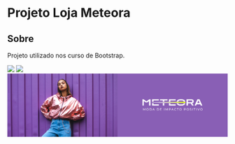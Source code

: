 <h1>Projeto Loja Meteora</h1>
<h2> Sobre</h2>
<p>Projeto utilizado nos curso de Bootstrap.</p>



  
<div>
  <img src="https://img.shields.io/badge/HTML-239120?style=for-the-badge&logo=html5&logoColor=white">
  <img src="https://img.shields.io/badge/CSS-239120?&style=for-the-badge&logo=css3&logoColor=white">
  <img src="assets/Desktop/banner1-desktop.png">

 
</div>
